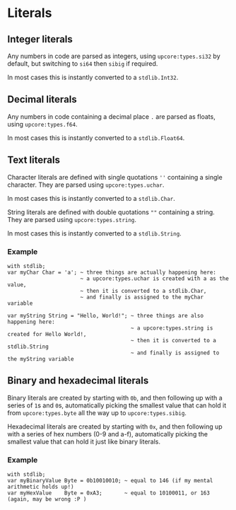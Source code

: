 # Literals

## Integer literals

Any numbers in code are parsed as integers, using `upcore:types.si32` by default, but switching to `si64` then `sibig` if required.

In most cases this is instantly converted to a `stdlib.Int32`.

## Decimal literals

Any numbers in code containing a decimal place `.` are parsed as floats, using `upcore:types.f64`.

In most cases this is instantly converted to a `stdlib.Float64`.

## Text literals

Character literals are defined with single quotations `''` containing a single character. They are parsed using `upcore:types.uchar`.

In most cases this is instantly converted to a `stdlib.Char`.

String literals are defined with double quotations `""` containing a string. They are parsed using `upcore:types.string`.

In most cases this is instantly converted to a `stdlib.String`.

### Example

```up
with stdlib;
var myChar Char = 'a'; ~ three things are actually happening here:
                       ~ a upcore:types.uchar is created with a as the value,
                       ~ then it is converted to a stdlib.Char,
                       ~ and finally is assigned to the myChar variable

var myString String = "Hello, World!"; ~ three things are also happening here:
                                       ~ a upcore:types.string is created for Hello World!,
                                       ~ then it is converted to a stdlib.String
                                       ~ and finally is assigned to the myString variable
```

## Binary and hexadecimal literals

Binary literals are created by starting with `0b`, and then following up with a series of `1`s and `0`s, automatically picking the smallest value that can hold it from `upcore:types.byte` all the way up to `upcore:types.sibig`.

Hexadecimal literals are created by starting with `0x`, and then following up with a series of hex numbers (0-9 and a-f), automatically picking the smallest value that can hold it just like binary literals.

### Example

```up
with stdlib;
var myBinaryValue Byte = 0b10010010; ~ equal to 146 (if my mental arithmetic holds up!)
var myHexValue    Byte = 0xA3;       ~ equal to 10100011, or 163 (again, may be wrong :P )
```

